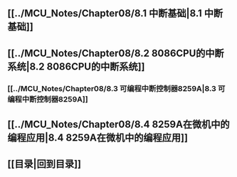 ## [[../MCU_Notes/Chapter08/8.1 中断基础|8.1 中断基础]]
## [[../MCU_Notes/Chapter08/8.2 8086CPU的中断系统|8.2 8086CPU的中断系统]]
### [[../MCU_Notes/Chapter08/8.3 可编程中断控制器8259A|8.3 可编程中断控制器8259A]]
## [[../MCU_Notes/Chapter08/8.4 8259A在微机中的编程应用|8.4 8259A在微机中的编程应用]]
## [[目录|回到目录]]